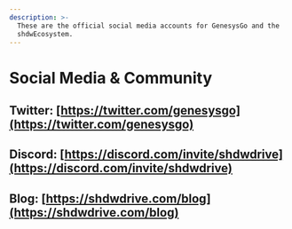 ```yaml
---
description: >-
  These are the official social media accounts for GenesysGo and the
  shdwEcosystem.
---
```


# Social Media & Community

## Twitter: [https://twitter.com/genesysgo](https://twitter.com/genesysgo)

## Discord: [https://discord.com/invite/shdwdrive](https://discord.com/invite/shdwdrive)

## Blog: [https://shdwdrive.com/blog](https://shdwdrive.com/blog)
